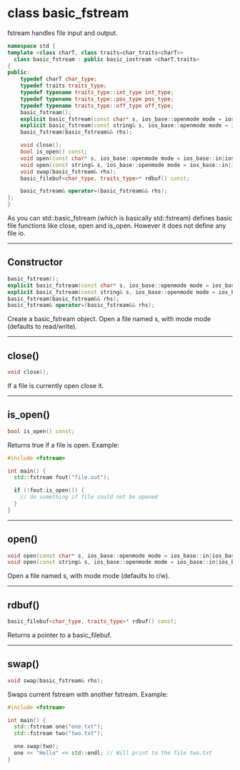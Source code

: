 # class basic_fstream
fstream handles file input and output.

```cpp
namespace std {
template <class charT, class traits=char_traits<charT>>
  class basic_fstream : public basic_iostream <charT,traits>
{
public:
    typedef charT char_type;
    typedef traits traits_type;
    typedef typename traits_type::int_type int_type;
    typedef typename traits_type::pos_type pos_type;
    typedef typename traits_type::off_type off_type;
    basic_fstream();
    explicit basic_fstream(const char* s, ios_base::openmode mode = ios_base::in|ios_base::out);
    explicit basic_fstream(const string& s, ios_base::openmode mode = ios_base::in|ios_base::out);
    basic_fstream(basic_fstream&& rhs);

    void close();
    bool is_open() const;
    void open(const char* s, ios_base::openmode mode = ios_base::in|ios_base::out);
    void open(const string& s, ios_base::openmode mode = ios_base::in|ios_base::out);
    void swap(basic_fstream& rhs);
    basic_filebuf<char_type, traits_type>* rdbuf() const;

    basic_fstream& operator=(basic_fstream&& rhs);
};
}
```

As you can std::basic_fstream (which is basically std::fstream) defines basic file functions like close, open and is_open. 
However it does not define any file io.

---
## Constructor
```cpp
basic_fstream();
explicit basic_fstream(const char* s, ios_base::openmode mode = ios_base::in|ios_base::out);
explicit basic_fstream(const string& s, ios_base::openmode mode = ios_base::in|ios_base::out);
basic_fstream(basic_fstream&& rhs);
basic_fstream& operator=(basic_fstream&& rhs);
```
Create a basic_fstream object. 
Open a file named s, with mode mode (defaults to read/write).

---
## close()
```cpp
void close();
```
If a file is currently open close it.

---
## is_open()
```cpp
bool is_open() const;
```

Returns true if a file is open.
Example:
```cpp
#include <fstream>

int main() {
  std::fstream fout("file.out");

  if (!fout.is_open()) {
    // do something if file could not be opened
  }
}
```

---
## open()
```cpp
void open(const char* s, ios_base::openmode mode = ios_base::in|ios_base::out);
void open(const string& s, ios_base::openmode mode = ios_base::in|ios_base::out);
```
Open a file named s, with mode mode (defaults to r/w).

---
## rdbuf()
```cpp
basic_filebuf<char_type, traits_type>* rdbuf() const;
```
Returns a pointer to a basic_filebuf.

---
## swap()
```cpp
void swap(basic_fstream& rhs);
```
Swaps current fstream with another fstream.
Example:
```cpp
#include <fstream>

int main() {
  std::fstream one("one.txt");
  std::fstream two("two.txt");

  one.swap(two);
  one << "Hello" << std::endl; // Will print to the file two.txt
}
```


